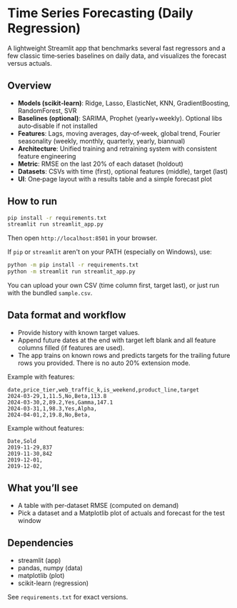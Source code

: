 # Time Series Forecasting (Daily Regression)

A lightweight Streamlit app that benchmarks several fast regressors and a few classic time‑series baselines on daily data, and visualizes the forecast versus actuals.

## Overview

- **Models (scikit‑learn)**: Ridge, Lasso, ElasticNet, KNN, GradientBoosting, RandomForest, SVR
- **Baselines (optional)**: SARIMA, Prophet (yearly+weekly). Optional libs auto‑disable if not installed
- **Features**: Lags, moving averages, day‑of‑week, global trend, Fourier seasonality (weekly, monthly, quarterly, yearly, biannual)
- **Architecture**: Unified training and retraining system with consistent feature engineering
- **Metric**: RMSE on the last 20% of each dataset (holdout)
- **Datasets**: CSVs with time (first), optional features (middle), target (last)
- **UI**: One‑page layout with a results table and a simple forecast plot

## How to run

```bash
pip install -r requirements.txt
streamlit run streamlit_app.py
```

Then open `http://localhost:8501` in your browser.

If `pip` or `streamlit` aren't on your PATH (especially on Windows), use:

```bash
python -m pip install -r requirements.txt
python -m streamlit run streamlit_app.py
```

You can upload your own CSV (time column first, target last), or just run with the bundled `sample.csv`.

## Data format and workflow

- Provide history with known target values.
- Append future dates at the end with target left blank and all feature columns filled (if features are used).
- The app trains on known rows and predicts targets for the trailing future rows you provided. There is no auto 20% extension mode.

Example with features:

```csv
date,price_tier,web_traffic_k,is_weekend,product_line,target
2024-03-29,1,11.5,No,Beta,113.8
2024-03-30,2,89.2,Yes,Gamma,147.1
2024-03-31,1,98.3,Yes,Alpha,
2024-04-01,2,19.8,No,Beta,
```

Example without features:

```csv
Date,Sold
2019-11-29,837
2019-11-30,842
2019-12-01,
2019-12-02,
```

## What you’ll see

- A table with per‑dataset RMSE (computed on demand)
- Pick a dataset and a Matplotlib plot of actuals and forecast for the test window

## Dependencies

- streamlit (app)
- pandas, numpy (data)
- matplotlib (plot)
- scikit-learn (regression)

See `requirements.txt` for exact versions.
